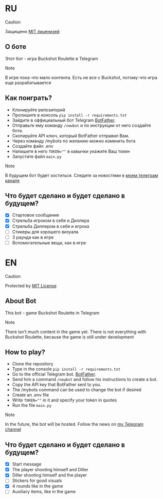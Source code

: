 # RU
> [!CAUTION]
> Защищено [MIT лиценизей](https://github.com/mbutskpy/buckshot/blob/main/LICENSE)

## О боте
Этот бот - игра Buckshot Roulette в Telegram
> [!NOTE]
> В игре пока-что мало контента. Есть не все с Buckshot, потому-что игра еще разрабатывается

## Как поиграть?
* Клонируйте репозиторий
* Пропишите в консоль `pip install -r requirements.txt`
* Зайдите в оффициальный бот Telegram [BotFather](https://t.me/BotFather).
* Отправьте ему команду `/newbot` и по инструкции от него создайте бота.
* Скопируйте API ключ, который BotFather отправил Вам.
* Через команду /mybots по желанию можно изменить бота
* Создайте файл .env
* Напишите в него `TOKEN=""` в кавычки укажите Ваш токен
* Запустите файл `main.py`

> [!NOTE]
> В будущем бот будет хоститься. Следите за новостями в [моем телеграм канале](https://t.me/mbutskch)

## Что будет сделано и будет сделано в будущем?
- [x] Стартовое сообщение
- [x] Стрельба игроком в себя и Диллера
- [x] Стрельба Диллером в себя и игрока 
- [ ] Стикеры для хорошего визуала
- [ ] 3 раунда как в игре
- [ ] Вспомогательные вещи, как в игре

# EN
> [!CAUTION]
> Protected by [MIT License](https://github.com/mbutskpy/buckshot/blob/main/LICENSE)

## About Bot
This bot - game Buckshot Roulette in Telegram
> [!NOTE]
> There isn't much content in the game yet. There is not everything with Buckshot Roulette, because the game is still under development

## How to play?
* Clone the repository
* Type in the console `pip install -r requirements.txt`
* Go to the official Telegram bot. [BotFather](https://t.me/BotFather).
* Send him a command `/newbot` and follow his instructions to create a bot.
* Copy the API key that BotFather sent to you.
* The /mybots command can be used to change the bot if desired
* Create an .env file
* Write `TOKEN=""` in it and specify your token in quotes
* Run the file `main.py`

> [!NOTE]
> In the future, the bot will be hosted. Follow the news on [my Telegram channel](https://t.me/mbutskch)

## Что будет сделано и будет сделано в будущем?
- [x] Start message
- [x] The player shooting himself and Diller
- [x] Diller shooting himself and the player
- [ ] Stickers for good visuals
- [x] 4 rounds like in the game
- [ ] Auxiliary items, like in the game